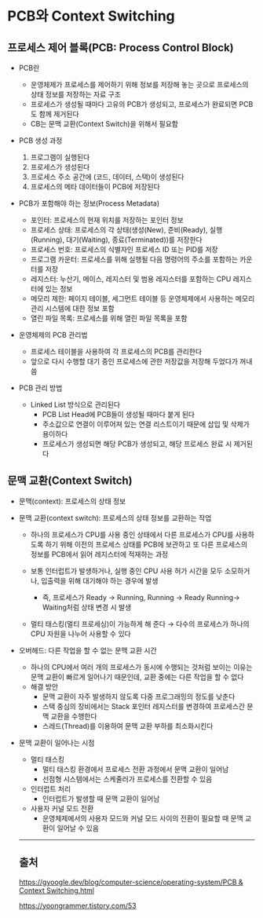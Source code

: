 # PCB와 Context Switching

## 프로세스 제어 블록(PCB: Process Control Block)

- PCB란
    - 운영체제가 프로세스를 제어하기 위해 정보를 저장해 놓는 곳으로 프로세스의 상태 정보를 저장하는 자료 구조
    - 프로세스가 생성될 때마다 고유의 PCB가 생성되고, 프로세스가 완료되면 PCB도 함께 제거된다
    - CB는 문맥 교환(Context Switch)을 위해서 필요함
    

    
- PCB 생성 과정
    1. 프로그램이 실행된다
    2. 프로세스가 생성된다
    3. 프로세스 주소 공간에 (코드, 데이터, 스택)이 생성된다
    4. 프로세스의 메타 데이터들이 PCB에 저장된다
- PCB가 포함해야 하는 정보(Process Metadata)
    
    
    - 포인터: 프로세스의 현재 위치를 저장하는 포인터 정보
    - 프로세스 상태: 프로세스의 각 상태(생성(New), 준비(Ready), 실행(Running), 대기(Waiting), 종료(Terminated))를 저장한다
    - 프로세스 번호: 프로세스의 식별자인 프로세스 ID 또는 PID를 저장
    - 프로그램 카운터: 프로세스를 위해 실행될 다음 명령어의 주소를 포함하는 카운터를 저장
    - 레지스터: 누산기, 메이스, 레지스터 및 범용 레지스터를 포함하는 CPU 레지스터에 있는 정보
    - 메모리 제한: 페이지 테이블, 세그먼트 테이블 등 운영체제에서 사용하는 메모리 관리 시스템에 대한 정보 포함
    - 열린 파일 목록: 프로세스를 위해 열린 파일 목록을 포함
- 운영체제의 PCB 관리법
    - 프로세스 테이블을 사용하여 각 프로세스의 PCB를 관리한다
    - 앞으로 다시 수행할 대기 중인 프로세스에 관한 저장값을 저장해 두었다가 꺼내 씀
    
    
- PCB 관리 방법
    - Linked List 방식으로 관리된다
        - PCB List Head에 PCB들이 생성될 때마다 붙게 된다
        - 주소값으로 연결이 이루어져 있는 연결 리스트이기 때문에 삽입 및 삭제가 용이하다
        - 프로세스가 생성되면 해당 PCB가 생성되고, 해당 프로세스 완료 시 제거된다

## 문맥 교환(Context Switch)

- 문맥(context): 프로세스의 상태 정보
- 문맥 교환(context switch): 프로세스의 상태 정보를 교환하는 작업
    - 하나의 프로세스가 CPU를 사용 중인 상태에서 다른 프로세스가 CPU를 사용하도록 하기 위해 이전의 프로세스 상태를 PCB에 보관하고 또 다른 프로세스의 정보를 PCB에서 읽어 레지스터에 적재하는 과정
    - 보통 인터럽트가 발생하거나, 실행 중인 CPU 사용 허가 시간을 모두 소모하거나, 입출력을 위해 대기해야 하는 경우에 발생
        - 즉, 프로세스가 Ready → Running, Running → Ready  Running→ Waiting처럼 상태 변경 시 발생
    
    
    - 멀티 태스킹(멀티 프로세싱)이 가능하게 해 준다 → 다수의 프로세스가 하나의 CPU 자원을 나누어 사용할 수 있다
- 오버헤드: 다른 작업을 할 수 없는 문맥 교환 시간
    - 하나의 CPU에서 여러 개의 프로세스가 동시에 수행되는 것처럼 보이는 이유는 문맥 교환이 빠르게 일어나기 때문인데, 교환 중에는 다른 작업을 할 수 없다
    - 해결 방안
        - 문맥 교환이 자주 발생하지 않도록 다중 프로그래밍의 정도를 낮춘다
        - 스택 중심의 장비에서는 Stack 포인터 레지스터를 변경하여 프로세스간 문맥 교환을 수행한다
        - 스레드(Thread)를 이용하여 문맥 교환 부하를 최소화시킨다
- 문맥 교환이 일어나는 시점
    - 멀티 태스킹
        - 멀티 태스킹 환경에서 프로세스 전환 과정에서 문맥 교환이 일어남
        - 선점형 시스템에서는 스케줄러가 프로세스를 전환할 수 있음
    - 인터럽트 처리
        - 인터럽트가 발생할 때 문맥 교환이 일어남
    - 사용자 커널 모드 전환
        - 운영체제에서의 사용자 모드와 커널 모드 사이의 전환이 필요할 때 문맥 교환이 일어날 수 있음
    
    ---
    
    ## 출처
    
    [https://gyoogle.dev/blog/computer-science/operating-system/PCB & Context Switching.html](https://gyoogle.dev/blog/computer-science/operating-system/PCB%20&%20Context%20Switching.html)
    
    https://yoongrammer.tistory.com/53
